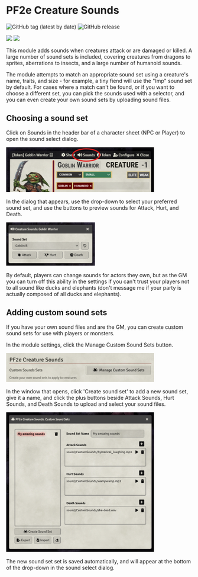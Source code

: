 # PF2e Creature Sounds

![GitHub tag (latest by date)](https://img.shields.io/github/v/tag/olilan1/pf2e-creature-sounds?label=version&color=blue)
![GitHub release](https://img.shields.io/github/release-date/olilan1/pf2e-creature-sounds)

![](https://img.shields.io/endpoint?url=https%3A%2F%2Ffoundryshields.com%2Fversion%3Fstyle%3Dflat%26url%3Dhttps%3A%2F%2Fraw.githubusercontent.com%2Folilan1%2Fpf2e-creature-sounds%2Fmain%2Fmodule.json)
![](https://img.shields.io/endpoint?url=https%3A%2F%2Ffoundryshields.com%2Fsystem%3FnameType%3Dshort%26showVersion%3D1%26style%3Dflat%26url%3Dhttps%3A%2F%2Fraw.githubusercontent.com%2Folilan1%2Fpf2e-creature-sounds%2Fmain%2Fmodule.json)

This module adds sounds when creatures attack or are damaged or killed. A large number of sound sets is included,
covering creatures from dragons to sprites, aberrations to insects, and a large number of humanoid sounds.

The module attempts to match an appropriate sound set using a creature's name, traits, and size - for example, a tiny
fiend will use the "Imp" sound set by default. For cases where a match can't be found, or if you want to choose a different
set, you can pick the sounds used with a selector, and you can even create your own sound sets by uploading sound files.

## Choosing a sound set

Click on Sounds in the header bar of a character sheet (NPC or Player) to open the sound select
dialog.

<img src="documentation/sounds-ringed.png" width="400">

In the dialog that appears, use the drop-down to select your preferred sound set, and use the
buttons to preview sounds for Attack, Hurt, and Death.

<img src="documentation/sound-select-dialog.png" width="240">

By default, players can change sounds for actors they own, but as the GM you can turn off this
ability in the settings if you can't trust your players not to all sound like ducks and elephants
(don't message me if your party is actually composed of all ducks and elephants).

## Adding custom sound sets

If you have your own sound files and are the GM, you can create custom sound sets for use with
players or monsters.

In the module settings, click the Manage Custom Sound Sets button.

<img src="documentation/manage-sound-sets-button.png" width="400">

In the window that opens, click 'Create sound set' to add a new sound set, give it a name, and
click the plus buttons beside Attack Sounds, Hurt Sounds, and Death Sounds to upload and select your
sound files.

<img src="documentation/manage-sound-sets.png" width="400">

The new sound set set is saved automatically, and will appear at the bottom of the drop-down in
the sound select dialog.
